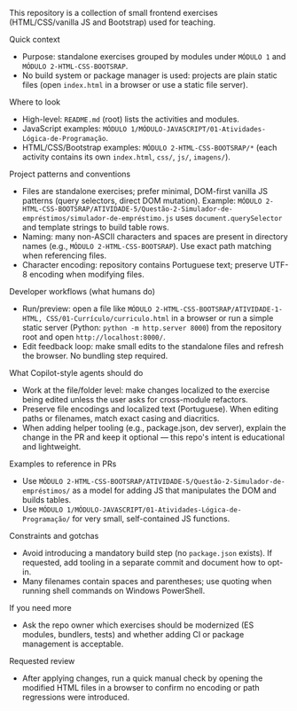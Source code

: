 This repository is a collection of small frontend exercises (HTML/CSS/vanilla JS and Bootstrap) used for teaching.

Quick context
- Purpose: standalone exercises grouped by modules under `MÓDULO 1` and `MÓDULO 2-HTML-CSS-BOOTSRAP`.
- No build system or package manager is used: projects are plain static files (open `index.html` in a browser or use a static file server).

Where to look
- High-level: `README.md` (root) lists the activities and modules.
- JavaScript examples: `MÓDULO 1/MÓDULO-JAVASCRIPT/01-Atividades-Lógica-de-Programação`.
- HTML/CSS/Bootstrap examples: `MÓDULO 2-HTML-CSS-BOOTSRAP/*` (each activity contains its own `index.html`, `css/`, `js/`, `imagens/`).

Project patterns and conventions
- Files are standalone exercises; prefer minimal, DOM-first vanilla JS patterns (query selectors, direct DOM mutation). Example: `MÓDULO 2-HTML-CSS-BOOTSRAP/ATIVIDADE-5/Questão-2-Simulador-de-empréstimos/simulador-de-empréstimo.js` uses `document.querySelector` and template strings to build table rows.
- Naming: many non-ASCII characters and spaces are present in directory names (e.g., `MÓDULO 2-HTML-CSS-BOOTSRAP`). Use exact path matching when referencing files.
- Character encoding: repository contains Portuguese text; preserve UTF-8 encoding when modifying files.

Developer workflows (what humans do)
- Run/preview: open a file like `MÓDULO 2-HTML-CSS-BOOTSRAP/ATIVIDADE-1-HTML, CSS/01-Currículo/curriculo.html` in a browser or run a simple static server (Python: `python -m http.server 8000`) from the repository root and open `http://localhost:8000/`.
- Edit feedback loop: make small edits to the standalone files and refresh the browser. No bundling step required.

What Copilot-style agents should do
- Work at the file/folder level: make changes localized to the exercise being edited unless the user asks for cross-module refactors.
- Preserve file encodings and localized text (Portuguese). When editing paths or filenames, match exact casing and diacritics.
- When adding helper tooling (e.g., package.json, dev server), explain the change in the PR and keep it optional — this repo's intent is educational and lightweight.

Examples to reference in PRs
- Use `MÓDULO 2-HTML-CSS-BOOTSRAP/ATIVIDADE-5/Questão-2-Simulador-de-empréstimos/` as a model for adding JS that manipulates the DOM and builds tables.
- Use `MÓDULO 1/MÓDULO-JAVASCRIPT/01-Atividades-Lógica-de-Programação/` for very small, self-contained JS functions.

Constraints and gotchas
- Avoid introducing a mandatory build step (no `package.json` exists). If requested, add tooling in a separate commit and document how to opt-in.
- Many filenames contain spaces and parentheses; use quoting when running shell commands on Windows PowerShell.

If you need more
- Ask the repo owner which exercises should be modernized (ES modules, bundlers, tests) and whether adding CI or package management is acceptable.

Requested review
- After applying changes, run a quick manual check by opening the modified HTML files in a browser to confirm no encoding or path regressions were introduced.
